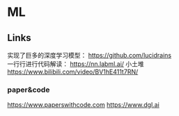 # ML


## Links
实现了巨多的深度学习模型：
https://github.com/lucidrains  
一行行进行代码解读：
https://nn.labml.ai/
小土堆
https://www.bilibili.com/video/BV1hE411t7RN/

### paper&code
https://www.paperswithcode.com
https://www.dgl.ai
